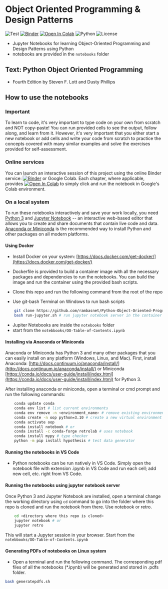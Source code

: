 # Object Oriented Programming & Design Patterns

![Test](https://github.com/rambasnet/Python-Object-Oriented-Programming/actions/workflows/ci-test.yml/badge.svg)
[![Binder](https://mybinder.org/badge_logo.svg)](https://mybinder.org/v2/gh/rambasnet/Python-Object-Oriented-Programming/HEAD)
[![Open In Colab](https://colab.research.google.com/assets/colab-badge.svg)](https://colab.research.google.com/github/rambasnet/Python-Object-Oriented-Programming)
![Python](https://img.shields.io/badge/Python-3.10-blue)
![License](https://img.shields.io/badge/License-MIT-green)

- Jupyter Notebooks for learning Object-Oriented Programming and Design Patterns using Python
- notebooks are provided in the `notebooks` folder

## Text: Python Object Oriented Programming

- Fourth Edition by Steven F. Lott and Dusty Phillips

## How to use the notebooks

### Important

To learn to code, it's very important to type code on your own from scratch and NOT copy-paste! You can run provided cells to see the output, follow along, and learn from it. However, it's very important that you either start a new notebook or add cells and write your code from scratch to practice the concepts covered with many similar examples and solve the exercises provided for self-assessment.

### Online services

You can launch an interactive session of this project using the online Binder service:
[![Binder](https://mybinder.org/badge_logo.svg)](https://mybinder.org/badge_logo.svg) or Google Colab. Each chapter, where applicable, provides [![Open In Colab](https://colab.research.google.com/assets/colab-badge.svg)](https://colab.research.google.com) to simply click and run the notebook in Google's Colab environment.

### On a local system

To run these notebooks interactively and save your work locally, you need [Python 3](https://www.python.org/) and [Jupyter Notebook](http://jupyter.org/) -- an interactive web-based editor that allows you to create and share documents that contain live code and data. [Anaconda or Miniconda](https://www.anaconda.com/products/distribution) is the recommended way to install Python and other packages on all modern platforms.

#### Using Docker

- Install Docker on your system: [https://docs.docker.com/get-docker/](https://docs.docker.com/get-docker/)

- Dockerfile is provided to build a container image with all the necessary packages and dependencies to run the notebooks. You can build the image and run the container using the provided bash scripts.

- Clone this repo and run the following command from the root of the repo
- Use git-bash Terminal on Windows to run bash scripts

```bash
    git clone https://github.com/rambasnet/Python-Object-Oriented-Programming.git
    bash run-jupyter.sh # run jupyter notebook server in the container
```

- Jupiter Notebooks are inside the `notebooks` folder
- start from the `notebbooks/OO-Table-of-Contents.ipynb`

#### Installing via Anaconda or Miniconda

Anaconda or Miniconda has Python 3 and many other packages that you can easily install on any platform (Windows, Linux, and Mac). First, install Anaconda: [http://docs.continuum.io/anaconda/install/](http://docs.continuum.io/anaconda/install/) or Miniconda [https://conda.io/docs/user-guide/install/index.html](https://conda.io/docs/user-guide/install/index.html) for Python 3.

After installing anaconda or miniconda, open a terminal or cmd prompt and run the following commands:

```bash
    conda update conda
    conda env list # list current environments
    conda env remove -n <environment_name> # remove existing environment
    conda create -n oop python=3.10 # create a new virtual environment named py
    conda activate oop
    conda install notebook # or
    conda install -c conda-forge retrolab # uses notebook
    conda install mypy # type checker
    python -m pip install hypothesis # test data generator
```

#### Running the notebooks in VS Code

- Python notebooks can be run natively in VS Code. Simply open the notebook file with extension .ipynb in VS Code and run each cell; add new cell, etc. right from VS Code.

#### Running the notebooks using jupyter notebook server

Once Python 3 and Jupyter Notebook are installed, open a terminal change the working directory using `cd` command to go into the folder where this repo is cloned and run the notebook from there. Use notebook or retro.

```bash
    cd <directory where this repo is cloned>
    jupyter notebook # or
    jupyter retro
```

This will start a Jupyter session in your browser. Start from the `notebbooks/OO-Table-of-Contents.ipynb`

#### Generating PDFs of notebooks on Linux system

- Open a terminal and run the following command. The corresponding pdf files of all the notebooks (*.ipynb) will be generated and stored in .pdfs folder.

```bash
bash generatepdfs.sh
```

